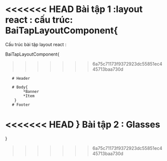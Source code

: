 <<<<<<< HEAD
Bài tập 1 :layout react :
cấu trúc: BaiTapLayoutComponent{
=======
Cấu trúc bài tập layout react :

BaiTapLayoutComponent{
>>>>>>> 6a75c71173f9372923dc55851ec445713baa730d

       # Header

       # Body{
            *Banner
            *Item
        }
       # Footer
<<<<<<< HEAD
    }
Bài tập 2 : Glasses
=======
}
>>>>>>> 6a75c71173f9372923dc55851ec445713baa730d
